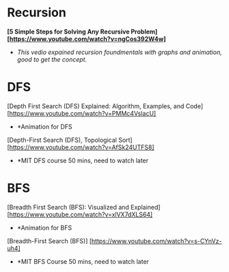 # Recursion

**[5 Simple Steps for Solving Any Recursive Problem][https://www.youtube.com/watch?v=ngCos392W4w]**
- *This vedio expained recursion foundmentals with graphs and animation, good to get the concept.*

# DFS
[Depth First Search (DFS) Explained: Algorithm, Examples, and Code] [https://www.youtube.com/watch?v=PMMc4VsIacU]
- *Animation for DFS 

[Depth-First Search (DFS), Topological Sort] [https://www.youtube.com/watch?v=AfSk24UTFS8]
- *MIT DFS course 50 mins, need to watch later

# BFS
[Breadth First Search (BFS): Visualized and Explained] [https://www.youtube.com/watch?v=xlVX7dXLS64]
- *Animation for BFS

[Breadth-First Search (BFS)] [https://www.youtube.com/watch?v=s-CYnVz-uh4]
- *MIT BFS Course 50 mins, need to watch later



